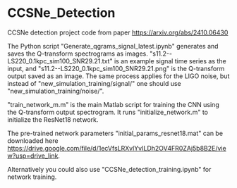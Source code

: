 # CCSNe_Detection
CCSNe detection project code from paper https://arxiv.org/abs/2410.06430

The Python script "Generate_qgrams_signal_latest.ipynb" generates and saves the Q-transform spectrograms as images. "s11.2--LS220_0.1kpc_sim100_SNR29.21.txt" is an example signal time series as the input, and "s11.2--LS220_0.1kpc_sim100_SNR29.21.png" is the Q-transform output saved as an image. The same process applies for the LIGO noise, but instead of "new_simulation_training/signal/" one should use "new_simulation_training/noise/".

"train_network_m.m" is the main Matlab script for training the CNN using the Q-transform output spectrogram. It runs "initialize_network.m" to initialize the ResNet18 network.

The pre-trained network parameters "initial_params_resnet18.mat" can be downloaded here https://drive.google.com/file/d/1ecVfsLRXvlYvILDh2OV4FR0ZAj5b8B2E/view?usp=drive_link.

Alternatively you could also use "CCSNe_detection_training.ipynb" for network training.

